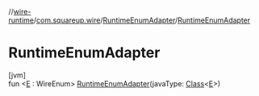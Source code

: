 //[wire-runtime](../../../index.md)/[com.squareup.wire](../index.md)/[RuntimeEnumAdapter](index.md)/[RuntimeEnumAdapter](-runtime-enum-adapter.md)

# RuntimeEnumAdapter

[jvm]\
fun &lt;[E](index.md) : WireEnum&gt; [RuntimeEnumAdapter](-runtime-enum-adapter.md)(javaType: [Class](https://docs.oracle.com/javase/8/docs/api/java/lang/Class.html)&lt;[E](index.md)&gt;)
